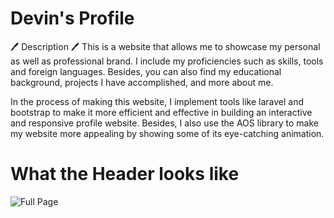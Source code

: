 # Devin's Profile

🖊️ Description 🖊️
This is a website that allows me to showcase my personal as well as professional brand. I include my proficiencies such as skills, tools and foreign languages. Besides, you can also find my educational background, projects I have accomplished, and more about me.

In the process of making this website, I implement tools like laravel and bootstrap to make it more efficient and effective in building an interactive and responsive profile website. Besides, I also use the AOS library to make my website more appealing by showing some of its eye-catching animation.

# What the Header looks like

![Full Page](https://github.com/devinwong278/My_Profile/blob/main/documentation/full%20page.png)

